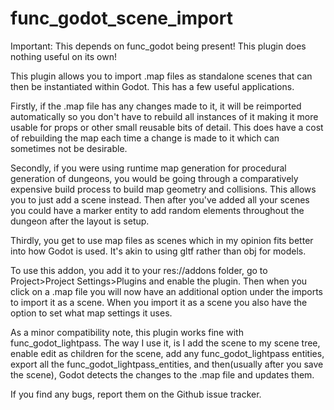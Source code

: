 # func_godot_scene_import

Important: This depends on func_godot being present! This plugin does nothing useful on its own!

This plugin allows you to import .map files as standalone scenes that can then be instantiated within Godot. This has a few useful applications.

Firstly, if the .map file has any changes made to it, it will be reimported automatically so you don't have to rebuild all instances of it making it more usable for props or other small reusable bits of detail. This does have a cost of rebuilding the map each time a change is made to it which can sometimes not be desirable.

Secondly, if you were using runtime map generation for procedural generation of dungeons, you would be going through a comparatively expensive build process to build map geometry and collisions. This allows you to just add a scene instead. Then after you've added all your scenes you could have a marker entity to add random elements throughout the dungeon after the layout is setup.

Thirdly, you get to use map files as scenes which in my opinion fits better into how Godot is used. It's akin to using gltf rather than obj for models.

To use this addon, you add it to your res://addons folder, go to Project>Project Settings>Plugins and enable the plugin. Then when you click on a .map file you will now have an additional option under the imports to import it as a scene. When you import it as a scene you also have the option to set what map settings it uses.

As a minor compatibility note, this plugin works fine with func_godot_lightpass. The way I use it, is I add the scene to my scene tree, enable edit as children for the scene, add any func_godot_lightpass entities, export all the func_godot_lightpass_entities, and then(usually after you save the scene), Godot detects the changes to the .map file and updates them.

If you find any bugs, report them on the Github issue tracker.
